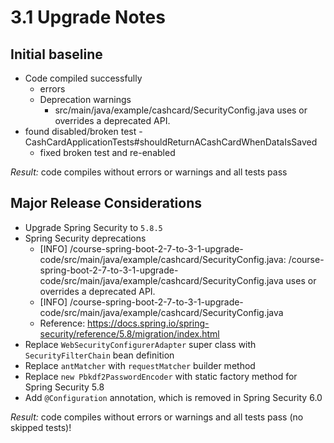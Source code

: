 # 3.1 Upgrade Notes

## Initial baseline

- Code compiled successfully
  - errors
  - Deprecation warnings
    -  src/main/java/example/cashcard/SecurityConfig.java uses or overrides a deprecated API.
- found disabled/broken test - CashCardApplicationTests#shouldReturnACashCardWhenDataIsSaved
    - fixed broken test and re-enabled

_Result:_ code compiles without errors or warnings and all tests pass

## Major Release Considerations

- Upgrade Spring Security to `5.8.5`
- Spring Security deprecations
  - [INFO] /course-spring-boot-2-7-to-3-1-upgrade-code/src/main/java/example/cashcard/SecurityConfig.java: /course-spring-boot-2-7-to-3-1-upgrade-code/src/main/java/example/cashcard/SecurityConfig.java uses or overrides a deprecated API.
  - [INFO] /course-spring-boot-2-7-to-3-1-upgrade-code/src/main/java/example/cashcard/SecurityConfig.java
  - Reference: https://docs.spring.io/spring-security/reference/5.8/migration/index.html
- Replace `WebSecurityConfigurerAdapter` super class with `SecurityFilterChain` bean definition
- Replace `antMatcher` with `requestMatcher` builder method
- Replace `new Pbkdf2PasswordEncoder` with static factory method for Spring Security 5.8
- Add `@Configuration` annotation, which is removed in Spring Security 6.0

_Result:_ code compiles without errors or warnings and all tests pass (no skipped tests)!
